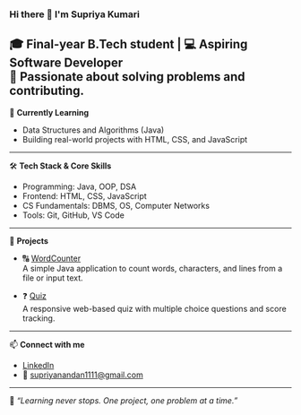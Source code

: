 ### Hi there 👋 I'm Supriya Kumari

🎓 Final-year B.Tech student | 💻 Aspiring Software Developer  
🚀 Passionate about solving problems and contributing.
---

🧠 **Currently Learning**  
- Data Structures and Algorithms (Java)  
- Building real-world projects with HTML, CSS, and JavaScript  

---

🛠️ **Tech Stack & Core Skills**  
- Programming: Java, OOP, DSA  
- Frontend: HTML, CSS, JavaScript  
- CS Fundamentals: DBMS, OS, Computer Networks  
- Tools: Git, GitHub, VS Code

---

📌 **Projects**  
- 🔠 [WordCounter](https://github.com/supriyakumari19/word-counter-java)  
  A simple Java application to count words, characters, and lines from a file or input text.

- ❓ [Quiz](https://github.com/supriyakumari19/quiz-app-html)  
  A responsive web-based quiz with multiple choice questions and score tracking.

---

📫 **Connect with me**  
- [LinkedIn](https://linkedin.com/in/supriya-kumari-hit)  
- 📧 supriyanandan1111@gmail.com

---

🌱 _“Learning never stops. One project, one problem at a time.”_

